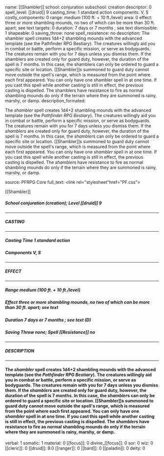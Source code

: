 name: [[Shambler]]
school: conjuration
subschool: creation
descriptor: 0
spell_level: [[druid]] 9
casting_time: 1 standard action
components: V, S
costly_components: 0
range: medium (100 ft. + 10 ft./level)
area: 0
effect: three or more shambling mounds, no two of which can be more than 30 ft. apart; see text
targets: 0
duration: 7 days or 7 months ; see text
dismissible: 1
shapeable: 0
saving_throw: none
spell_resistence: no
description: The shambler spell creates 1d4+2 shambling mounds with the advanced template (see the Pathfinder RPG Bestiary). The creatures willingly aid you in combat or battle, perform a specific mission, or serve as bodyguards. The creatures remain with you for 7 days unless you dismiss them. If the shamblers are created only for guard duty, however, the duration of the spell is 7 months. In this case, the shamblers can only be ordered to guard a specific site or location. [[Shambler]]s summoned to guard duty cannot move outside the spell's range, which is measured from the point where each first appeared. You can only have one shambler spell in at one time. If you cast this spell while another casting is still in effect, the previous casting is dispelled. The shamblers have resistance to fire as normal shambling mounds do only if the terrain where they are summoned is rainy, marshy, or damp.
description_formated: <p>The <i>shambler</i> spell creates 1d4+2 shambling mounds with the advanced template (see the <i>Pathfinder RPG Bestiary</i>). The creatures willingly aid you in combat or battle, perform a specific mission, or serve as bodyguards. The creatures remain with you for 7 days unless you dismiss them. If the <i>shambler</i>s are created only for guard duty, however, the duration of the spell is 7 months. In this case, the <i>shambler</i>s can only be ordered to guard a specific site or location. [[Shambler]]s summoned to guard duty cannot move outside the spell's range, which is measured from the point where each first appeared. You can only have one <i>shambler</i> spell in at one time. If you cast this spell while another casting is still in effect, the previous casting is dispelled. The <i>shambler</i>s have resistance to fire as normal shambling mounds do only if the terrain where they are summoned is rainy, marshy, or damp.</p>
source: PFRPG Core
full_text: <link rel="stylesheet"href="PF.css"><div class="heading"><p class="alignleft">[[Shambler]]</p><div style="clear: both;"></div></div><div><h5><b>School </b>conjuration (creation); <b>Level </b>[[druid]] 9</h5></div><hr/><div><h5><b>CASTING</b></h5></div><hr/><div><h5><b>Casting Time </b>1 standard action</h5><h5><b>Components </b>V, S</h5></div><hr/><div><h5><b>EFFECT</b></h5></div><hr/><div><h5><b>Range </b>medium (100 ft. + 10 ft./level)</h5><h5><b>Effect </b>three or more shambling mounds, no two of which can be more than 30 ft. apart; see text</h5><h5><b>Duration </b>7 days or 7 months ; see text (D)</h5><h5><b>Saving Throw </b>none; <b>Spell [[Resistance]] </b>no</h5></div><hr/><div><h5><b>DESCRIPTION</b></h5></div><hr/><div><h4><p>The <i>shambler</i> spell creates 1d4+2 shambling mounds with the advanced template (see the <i>Pathfinder RPG Bestiary</i>). The creatures willingly aid you in combat or battle, perform a specific mission, or serve as bodyguards. The creatures remain with you for 7 days unless you dismiss them. If the <i>shambler</i>s are created only for guard duty, however, the duration of the spell is 7 months. In this case, the <i>shambler</i>s can only be ordered to guard a specific site or location. [[Shambler]]s summoned to guard duty cannot move outside the spell's range, which is measured from the point where each first appeared. You can only have one <i>shambler</i> spell in at one time. If you cast this spell while another casting is still in effect, the previous casting is dispelled. The <i>shambler</i>s have resistance to fire as normal shambling mounds do only if the terrain where they are summoned is rainy, marshy, or damp.</p></h4></div>
verbal: 1
somatic: 1
material: 0
[[focus]]: 0
divine_[[focus]]: 0
sor: 0
wiz: 0
[[cleric]]: 0
[[druid]]: 9.0
[[ranger]]: 0
[[bard]]: 0
[[paladin]]: 0
deity: 0
